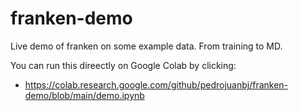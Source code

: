 # franken-demo
Live demo of franken on some example data. From training to MD. 

You can run this direectly on Google Colab by clicking: 
- https://colab.research.google.com/github/pedrojuanbj/franken-demo/blob/main/demo.ipynb
